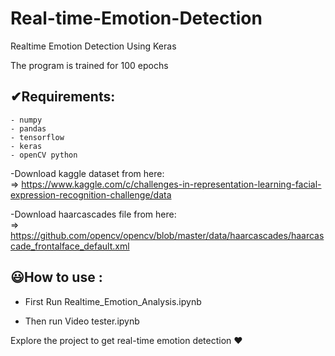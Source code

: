 # Real-time-Emotion-Detection
Realtime Emotion Detection Using Keras

The program is trained for 100 epochs

## ✔Requirements:
    - numpy
    - pandas
    - tensorflow
    - keras
    - openCV python

-Download kaggle dataset from here: <br>
=> https://www.kaggle.com/c/challenges-in-representation-learning-facial-expression-recognition-challenge/data


-Download haarcascades file from here:<br>
=> https://github.com/opencv/opencv/blob/master/data/haarcascades/haarcascade_frontalface_default.xml

## 😃How to use :
- First Run Realtime_Emotion_Analysis.ipynb

- Then run Video tester.ipynb


Explore the project to get real-time emotion detection ❤
